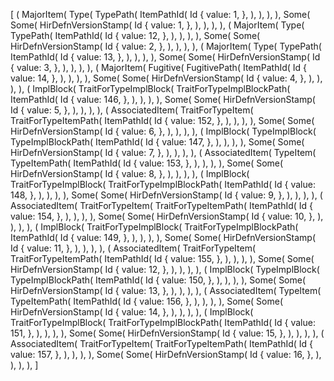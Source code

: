 [
    (
        MajorItem(
            Type(
                TypePath(
                    ItemPathId(
                        Id {
                            value: 1,
                        },
                    ),
                ),
            ),
        ),
        Some(
            Some(
                HirDefnVersionStamp(
                    Id {
                        value: 1,
                    },
                ),
            ),
        ),
    ),
    (
        MajorItem(
            Type(
                TypePath(
                    ItemPathId(
                        Id {
                            value: 12,
                        },
                    ),
                ),
            ),
        ),
        Some(
            Some(
                HirDefnVersionStamp(
                    Id {
                        value: 2,
                    },
                ),
            ),
        ),
    ),
    (
        MajorItem(
            Type(
                TypePath(
                    ItemPathId(
                        Id {
                            value: 13,
                        },
                    ),
                ),
            ),
        ),
        Some(
            Some(
                HirDefnVersionStamp(
                    Id {
                        value: 3,
                    },
                ),
            ),
        ),
    ),
    (
        MajorItem(
            Fugitive(
                FugitivePath(
                    ItemPathId(
                        Id {
                            value: 14,
                        },
                    ),
                ),
            ),
        ),
        Some(
            Some(
                HirDefnVersionStamp(
                    Id {
                        value: 4,
                    },
                ),
            ),
        ),
    ),
    (
        ImplBlock(
            TraitForTypeImplBlock(
                TraitForTypeImplBlockPath(
                    ItemPathId(
                        Id {
                            value: 146,
                        },
                    ),
                ),
            ),
        ),
        Some(
            Some(
                HirDefnVersionStamp(
                    Id {
                        value: 5,
                    },
                ),
            ),
        ),
    ),
    (
        AssociatedItem(
            TraitForTypeItem(
                TraitForTypeItemPath(
                    ItemPathId(
                        Id {
                            value: 152,
                        },
                    ),
                ),
            ),
        ),
        Some(
            Some(
                HirDefnVersionStamp(
                    Id {
                        value: 6,
                    },
                ),
            ),
        ),
    ),
    (
        ImplBlock(
            TypeImplBlock(
                TypeImplBlockPath(
                    ItemPathId(
                        Id {
                            value: 147,
                        },
                    ),
                ),
            ),
        ),
        Some(
            Some(
                HirDefnVersionStamp(
                    Id {
                        value: 7,
                    },
                ),
            ),
        ),
    ),
    (
        AssociatedItem(
            TypeItem(
                TypeItemPath(
                    ItemPathId(
                        Id {
                            value: 153,
                        },
                    ),
                ),
            ),
        ),
        Some(
            Some(
                HirDefnVersionStamp(
                    Id {
                        value: 8,
                    },
                ),
            ),
        ),
    ),
    (
        ImplBlock(
            TraitForTypeImplBlock(
                TraitForTypeImplBlockPath(
                    ItemPathId(
                        Id {
                            value: 148,
                        },
                    ),
                ),
            ),
        ),
        Some(
            Some(
                HirDefnVersionStamp(
                    Id {
                        value: 9,
                    },
                ),
            ),
        ),
    ),
    (
        AssociatedItem(
            TraitForTypeItem(
                TraitForTypeItemPath(
                    ItemPathId(
                        Id {
                            value: 154,
                        },
                    ),
                ),
            ),
        ),
        Some(
            Some(
                HirDefnVersionStamp(
                    Id {
                        value: 10,
                    },
                ),
            ),
        ),
    ),
    (
        ImplBlock(
            TraitForTypeImplBlock(
                TraitForTypeImplBlockPath(
                    ItemPathId(
                        Id {
                            value: 149,
                        },
                    ),
                ),
            ),
        ),
        Some(
            Some(
                HirDefnVersionStamp(
                    Id {
                        value: 11,
                    },
                ),
            ),
        ),
    ),
    (
        AssociatedItem(
            TraitForTypeItem(
                TraitForTypeItemPath(
                    ItemPathId(
                        Id {
                            value: 155,
                        },
                    ),
                ),
            ),
        ),
        Some(
            Some(
                HirDefnVersionStamp(
                    Id {
                        value: 12,
                    },
                ),
            ),
        ),
    ),
    (
        ImplBlock(
            TypeImplBlock(
                TypeImplBlockPath(
                    ItemPathId(
                        Id {
                            value: 150,
                        },
                    ),
                ),
            ),
        ),
        Some(
            Some(
                HirDefnVersionStamp(
                    Id {
                        value: 13,
                    },
                ),
            ),
        ),
    ),
    (
        AssociatedItem(
            TypeItem(
                TypeItemPath(
                    ItemPathId(
                        Id {
                            value: 156,
                        },
                    ),
                ),
            ),
        ),
        Some(
            Some(
                HirDefnVersionStamp(
                    Id {
                        value: 14,
                    },
                ),
            ),
        ),
    ),
    (
        ImplBlock(
            TraitForTypeImplBlock(
                TraitForTypeImplBlockPath(
                    ItemPathId(
                        Id {
                            value: 151,
                        },
                    ),
                ),
            ),
        ),
        Some(
            Some(
                HirDefnVersionStamp(
                    Id {
                        value: 15,
                    },
                ),
            ),
        ),
    ),
    (
        AssociatedItem(
            TraitForTypeItem(
                TraitForTypeItemPath(
                    ItemPathId(
                        Id {
                            value: 157,
                        },
                    ),
                ),
            ),
        ),
        Some(
            Some(
                HirDefnVersionStamp(
                    Id {
                        value: 16,
                    },
                ),
            ),
        ),
    ),
]